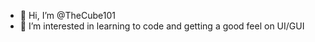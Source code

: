 - 👋 Hi, I’m @TheCube101
- 👀 I’m interested in learning to code and getting a good feel on UI/GUI

<!---
TheCube101/TheCube101 is a ✨ special ✨ repository because its `README.md` (this file) appears on your GitHub profile.
You can click the Preview link to take a look at your changes.
--->
